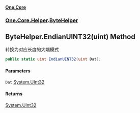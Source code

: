 #### [One.Core](index.md 'index')
### [One.Core.Helper](One_Core_Helper.md 'One.Core.Helper').[ByteHelper](One_Core_Helper_ByteHelper.md 'One.Core.Helper.ByteHelper')
## ByteHelper.EndianUINT32(uint) Method
转换为对应长度的大端模式 
```csharp
public static uint EndianUINT32(uint Dat);
```
#### Parameters
<a name='One_Core_Helper_ByteHelper_EndianUINT32(uint)_Dat'></a>
`Dat` [System.UInt32](https://docs.microsoft.com/en-us/dotnet/api/System.UInt32 'System.UInt32')  
  
#### Returns
[System.UInt32](https://docs.microsoft.com/en-us/dotnet/api/System.UInt32 'System.UInt32')  
